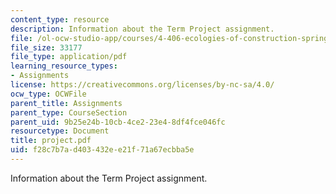 ```yaml
---
content_type: resource
description: Information about the Term Project assignment.
file: /ol-ocw-studio-app/courses/4-406-ecologies-of-construction-spring-2007/f28c7b7ad403432ee21f71a67ecbba5e_project.pdf
file_size: 33177
file_type: application/pdf
learning_resource_types:
- Assignments
license: https://creativecommons.org/licenses/by-nc-sa/4.0/
ocw_type: OCWFile
parent_title: Assignments
parent_type: CourseSection
parent_uid: 9b25e24b-10cb-4ce2-23e4-8df4fce046fc
resourcetype: Document
title: project.pdf
uid: f28c7b7a-d403-432e-e21f-71a67ecbba5e
---
```

Information about the Term Project assignment.